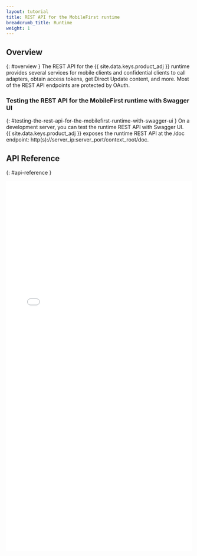 ```yaml
---
layout: tutorial
title: REST API for the MobileFirst runtime
breadcrumb_title: Runtime
weight: 1
---
```

<!-- NLS_CHARSET=UTF-8 -->
## Overview
{: #overview }
The REST API for the {{ site.data.keys.product_adj }} runtime provides several services for mobile clients and confidential clients to call adapters, obtain access tokens, get Direct Update content, and more. Most of the REST API endpoints are protected by OAuth.

### Testing the REST API for the MobileFirst runtime with Swagger UI
{: #testing-the-rest-api-for-the-mobilefirst-runtime-with-swagger-ui }
On a development server, you can test the runtime REST API with Swagger UI.  
{{ site.data.keys.product_adj }} exposes the runtime REST API at the /doc endpoint: http(s)://server_ip:server_port/context_root/doc.

## API Reference
{: #api-reference }
<iframe width="100%" height="1000px" frameBorder="0" src="../../../../../../../../api-ref/rest-api-docs/html/refrest-mfp-server-runtime/html/overview.html"></iframe>